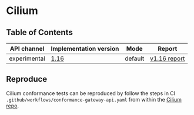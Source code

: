 # Cilium

## Table of Contents

| API channel  | Implementation version                                       | Mode    | Report                                          |
|--------------|--------------------------------------------------------------|---------|-------------------------------------------------|
| experimental | [1.16](https://github.com/cilium/cilium/releases/tag/1.16.0) | default | [v1.16 report](./experimental-1.16-default-report.yaml) |

## Reproduce

Cilium conformance tests can be reproduced by follow the steps in CI `.github/workflows/conformance-gateway-api.yaml` 
from within the [Cilium repo](https://github.com/cilium/cilium).
